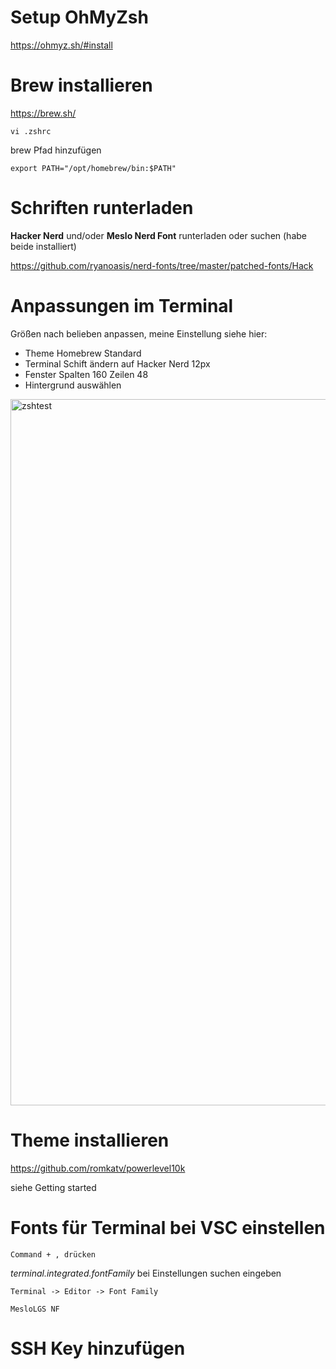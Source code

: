 # Setup OhMyZsh

https://ohmyz.sh/#install

# Brew installieren

https://brew.sh/
    
    vi .zshrc
    
brew Pfad hinzufügen

    export PATH="/opt/homebrew/bin:$PATH"

# Schriften runterladen

**Hacker Nerd** und/oder **Meslo Nerd Font** runterladen oder suchen
(habe beide installiert)

https://github.com/ryanoasis/nerd-fonts/tree/master/patched-fonts/Hack

# Anpassungen im Terminal

Größen nach belieben anpassen, meine Einstellung siehe hier:

 - Theme Homebrew Standard
 - Terminal Schift ändern auf Hacker Nerd 12px
 - Fenster Spalten 160 Zeilen 48
 - Hintergrund auswählen

<img width="1130" alt="zshtest" src="https://github.com/markusweiss/console-stuff/assets/2033988/e47cbee6-3421-48b1-b346-2fc47eb2e3e4">


# Theme installieren

https://github.com/romkatv/powerlevel10k

siehe Getting started

# Fonts für Terminal bei VSC einstellen

    Command + , drücken

*terminal.integrated.fontFamily* bei Einstellungen suchen eingeben

    Terminal -> Editor -> Font Family

    MesloLGS NF

# SSH Key hinzufügen

